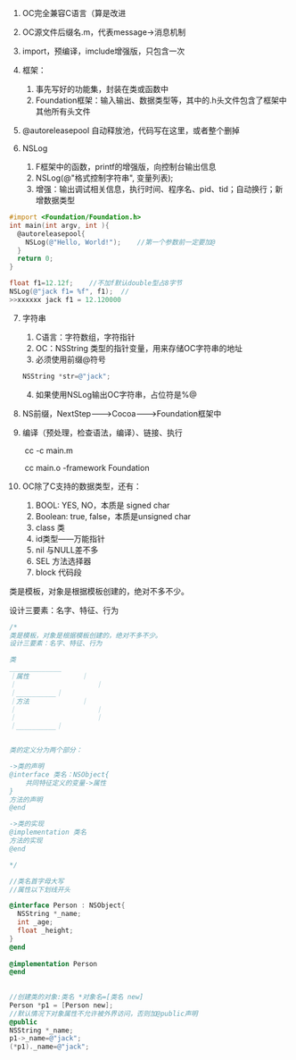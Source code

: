 1. OC完全兼容C语言（算是改进
2. OC源文件后缀名.m，代表message->消息机制
3. import，预编译，imclude增强版，只包含一次

4. 框架：
   1. 事先写好的功能集，封装在类或函数中
   2. Foundation框架：输入输出、数据类型等，其中的.h头文件包含了框架中其他所有头文件

5. @autoreleasepool 自动释放池，代码写在这里，或者整个删掉
6. NSLog
   1. F框架中的函数，printf的增强版，向控制台输出信息
   2. NSLog(@"格式控制字符串", 变量列表);
   3. 增强：输出调试相关信息，执行时间、程序名、pid、tid；自动换行；新增数据类型

```objective-c
#import <Foundation/Foundation.h>
int main(int argv, int ){
  @autoreleasepool{
    NSLog(@"Hello, World!");	//第一个参数前一定要加@
  }
  return 0;
}

float f1=12.12f;	//不加f默认double型占8字节
NSLog(@"jack f1= %f", f1);	//
>>xxxxxx jack f1 = 12.120000
```

7. 字符串

   1. C语言：字符数组，字符指针
   2. OC：NSString 类型的指针变量，用来存储OC字符串的地址
   3. 必须使用前缀@符号

   ```objective-c
   NSString *str=@"jack";
   ```

   4. 如果使用NSLog输出OC字符串，占位符是%@

8. NS前缀，NextStep--->Cocoa--->Foundation框架中



1. 编译（预处理，检查语法，编译）、链接、执行

   ​	cc -c main.m

   ​	cc main.o -framework Foundation

2. OC除了C支持的数据类型，还有：

   1. BOOL: YES, NO，本质是 signed char
   2. Boolean: true, false，本质是unsigned char
   3. class 类
   4. id类型——万能指针
   5. nil 与NULL差不多
   6. SEL 方法选择器
   7. block 代码段



类是模板，对象是根据模板创建的，绝对不多不少。

设计三要素：名字、特征、行为

```objective-c
/*
类是模板，对象是根据模板创建的，绝对不多不少。
设计三要素：名字、特征、行为

类
_____________
｜属性				｜
｜					 ｜
｜__________｜
｜方法				｜
｜					 ｜
｜					 ｜
｜__________｜


类的定义分为两个部分：

->类的声明
@interface 类名：NSObject{
	共同特征定义的变量->属性
}
方法的声明
@end

->类的实现
@implementation 类名
方法的实现
@end

*/

//类名首字母大写
//属性以下划线开头

@interface Person : NSObject{
  NSString *_name;
  int _age;
  float _height;
}
@end
  
@implementation Person
@end
  
  
//创建类的对象:类名 *对象名=[类名 new]
Person *p1 = [Person new];
//默认情况下对象属性不允许被外界访问，否则加@public声明
@public
NSString *_name;
p1->_name=@"jack";
(*p1)._name=@"jack";
```

